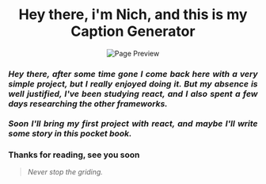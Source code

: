 <h1 align="center"> Hey there, i'm Nich, and this is my Caption Generator</h1>
 
<p align="center">
  <img src="https://github.com/italicnich/CaptionGenerator/blob/main/readmeimg/img-gif.gif" alt="Page Preview">
</p>

<h3 align="justify"> <i>Hey there, after some time gone I come back here with a very simple project, but I really enjoyed doing it. But my absence is well justified, I've been studying react, and I also spent a few days researching the other frameworks. <br><br> Soon I'll bring my first project with react, and maybe I'll write some story in this pocket book.</i> </h3>
 
<h3 align="justify">
Thanks for reading, see you soon
</h3>

> *Never stop the griding.*
 

 
